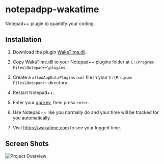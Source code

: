 notepadpp-wakatime
=====================

Notepad++ plugin to quantify your coding.


Installation
------------

1. Download the plugin [WakaTime.dll](https://github.com/wakatime/notepadpp-wakatime/releases/download/1.0.0/WakaTime.dll).

2. Copy WakaTime.dll to your Notepad++ plugins folder at `C:\Program Files\Notepad++\plugins`.

3. Create a `allowAppDataPlugins.xml` file in your `C:\Program Files\Notepad++` directory.

4. Restart Notepad++.

3. Enter your [api key](https://wakatime.com/settings#apikey), then press `enter`.

4. Use Notepad++ like you normally do and your time will be tracked for you automatically.

5. Visit https://wakatime.com to see your logged time.


Screen Shots
------------

![Project Overview](https://wakatime.com/static/img/ScreenShots/ScreenShot-2014-10-29.png)
